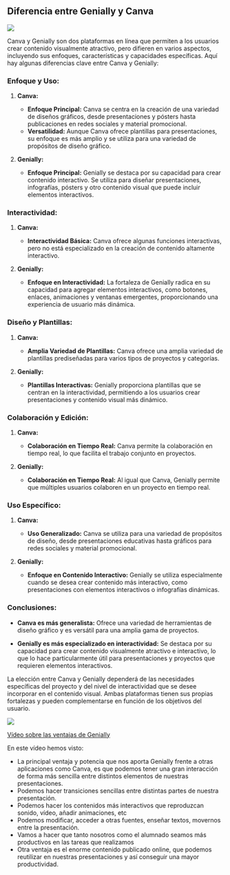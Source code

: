## Diferencia entre Genially y Canva

![](https://raw.githubusercontent.com/javacasm/Iniciacion-Herramientas-Digitales-Aula/main/images/icono-genially_vs_canva.png)

Canva y Genially son dos plataformas en línea que permiten a los usuarios crear contenido visualmente atractivo, pero difieren en varios aspectos, incluyendo sus enfoques, características y capacidades específicas. Aquí hay algunas diferencias clave entre Canva y Genially:

### Enfoque y Uso:

1. **Canva:**
   - **Enfoque Principal:** Canva se centra en la creación de una variedad de diseños gráficos, desde presentaciones y pósters hasta publicaciones en redes sociales y material promocional.
   - **Versatilidad:** Aunque Canva ofrece plantillas para presentaciones, su enfoque es más amplio y se utiliza para una variedad de propósitos de diseño gráfico.

2. **Genially:**
   - **Enfoque Principal:** Genially se destaca por su capacidad para crear contenido interactivo. Se utiliza para diseñar presentaciones, infografías, pósters y otro contenido visual que puede incluir elementos interactivos.

### Interactividad:

1. **Canva:**
   - **Interactividad Básica:** Canva ofrece algunas funciones interactivas, pero no está especializado en la creación de contenido altamente interactivo.

2. **Genially:**
   - **Enfoque en Interactividad:** La fortaleza de Genially radica en su capacidad para agregar elementos interactivos, como botones, enlaces, animaciones y ventanas emergentes, proporcionando una experiencia de usuario más dinámica.

### Diseño y Plantillas:

1. **Canva:**
   - **Amplia Variedad de Plantillas:** Canva ofrece una amplia variedad de plantillas prediseñadas para varios tipos de proyectos y categorías.

2. **Genially:**
   - **Plantillas Interactivas:** Genially proporciona plantillas que se centran en la interactividad, permitiendo a los usuarios crear presentaciones y contenido visual más dinámico.

### Colaboración y Edición:

1. **Canva:**
   - **Colaboración en Tiempo Real:** Canva permite la colaboración en tiempo real, lo que facilita el trabajo conjunto en proyectos.

2. **Genially:**
   - **Colaboración en Tiempo Real:** Al igual que Canva, Genially permite que múltiples usuarios colaboren en un proyecto en tiempo real.

### Uso Específico:

1. **Canva:**
   - **Uso Generalizado:** Canva se utiliza para una variedad de propósitos de diseño, desde presentaciones educativas hasta gráficos para redes sociales y material promocional.

2. **Genially:**
   - **Enfoque en Contenido Interactivo:** Genially se utiliza especialmente cuando se desea crear contenido más interactivo, como presentaciones con elementos interactivos o infografías dinámicas.

### Conclusiones:

- **Canva es más generalista:** Ofrece una variedad de herramientas de diseño gráfico y es versátil para una amplia gama de proyectos.
  
- **Genially es más especializado en interactividad:** Se destaca por su capacidad para crear contenido visualmente atractivo e interactivo, lo que lo hace particularmente útil para presentaciones y proyectos que requieren elementos interactivos.

La elección entre Canva y Genially dependerá de las necesidades específicas del proyecto y del nivel de interactividad que se desee incorporar en el contenido visual. Ambas plataformas tienen sus propias fortalezas y pueden complementarse en función de los objetivos del usuario.

[![](https://raw.githubusercontent.com/javacasm/Iniciacion-Herramientas-Digitales-Aula/main/images/portada-3.0.Ventajas-genially.png)](https://drive.google.com/file/d/1VamjnwPZVpO8oMkShE_GiRK5GGBzPZfv/view?usp=drive_link)

[Vídeo sobre las ventajas de Genially](https://drive.google.com/file/d/1VamjnwPZVpO8oMkShE_GiRK5GGBzPZfv/view?usp=drive_link)

En este vídeo hemos visto:

* La principal ventaja y potencia que nos aporta Genially frente a otras aplicaciones como Canva, es que podemos tener una gran interacción de forma más sencilla entre distintos elementos de nuestras presentaciones.
* Podemos hacer transiciones sencillas entre distintas partes de nuestra presentación.
* Podemos hacer los contenidos más interactivos que reproduzcan sonido, vídeo, añadir animaciones, etc
* Podemos modificar, acceder a otras fuentes, enseñar textos, movernos entre la presentación.
* Vamos a  hacer que tanto nosotros como el alumnado seamos más productivos en las tareas que realizamos
* Otra ventaja es el enorme contenido publicado online, que podemos reutilizar en nuestras presentaciones y así conseguir una mayor productividad.

